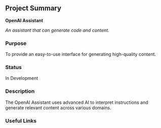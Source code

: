
## Project Summary

**OpenAI Assistant**

*An assistant that can generate code and content.*

### Purpose

To provide an easy-to-use interface for generating high-quality content.

### Status

In Development

### Description

The OpenAI Assistant uses advanced AI to interpret instructions and generate relevant content across various domains.

### Useful Links

